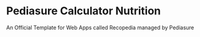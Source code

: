# Pediasure Calculator Nutrition

An Official Template for Web Apps called Recopedia managed by Pediasure
